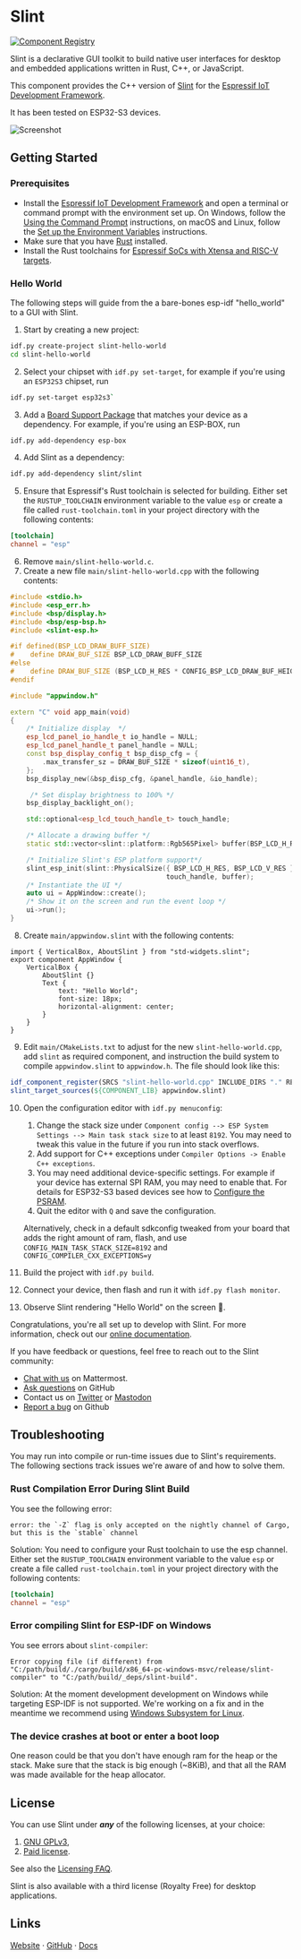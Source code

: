 <!-- Copyright © SixtyFPS GmbH <info@slint.dev> ; SPDX-License-Identifier: GPL-3.0-only OR LicenseRef-Slint-Royalty-free-1.1 OR LicenseRef-Slint-commercial -->
# Slint

[![Component Registry](https://components.espressif.com/components/slint/slint/badge.svg)](https://components.espressif.com/components/slint/slint)

Slint is a declarative GUI toolkit to build native user interfaces for desktop and embedded applications written in Rust, C++, or JavaScript.

This component provides the C++ version of [Slint](https://slint.dev/) for the [Espressif IoT Development Framework](https://docs.espressif.com/projects/esp-idf/en/latest/esp32/index.html).

It has been tested on ESP32-S3 devices.

![Screenshot](https://user-images.githubusercontent.com/959326/260754861-e2130cce-9d2b-4925-9536-88293818ac3e.jpeg)

## Getting Started

### Prerequisites

* Install the [Espressif IoT Development Framework](https://docs.espressif.com/projects/esp-idf/en/latest/esp32/index.html) and open a terminal or command prompt with the environment set up.
On Windows, follow the [Using the Command Prompt](https://docs.espressif.com/projects/esp-idf/en/latest/esp32/get-started/windows-setup.html#using-the-command-prompt) instructions, on macOS and Linux, follow the
[Set up the Environment Variables](https://docs.espressif.com/projects/esp-idf/en/latest/esp32/get-started/linux-macos-setup.html#step-4-set-up-the-environment-variables) instructions.
* Make sure that you have [Rust](https://esp-rs.github.io/book/installation/rust.html) installed.
* Install the Rust toolchains for [Espressif SoCs with Xtensa and RISC-V targets](https://esp-rs.github.io/book/installation/riscv-and-xtensa.html).

### Hello World

The following steps will guide from the a bare-bones esp-idf "hello_world" to a GUI with Slint.

1. Start by creating a new project:
```bash
idf.py create-project slint-hello-world
cd slint-hello-world
```
2. Select your chipset with `idf.py set-target`, for example if you're using an `ESP32S3` chipset, run
```bash
idf.py set-target esp32s3`
```
3. Add a [Board Support Package](https://github.com/espressif/esp-bsp#esp-bsp-espressifs-board-support-packages) that matches your device as a dependency. For example, if you're using an ESP-BOX, run
```bash
idf.py add-dependency esp-box
```
4. Add Slint as a dependency:
```bash
idf.py add-dependency slint/slint
```
5. Ensure that Espressif's Rust toolchain is selected for building. Either set the `RUSTUP_TOOLCHAIN` environment variable to the value `esp` or create a file called `rust-toolchain.toml` in your project directory with the following contents:
```toml
[toolchain]
channel = "esp"
```
6. Remove `main/slint-hello-world.c`.
7. Create a new file `main/slint-hello-world.cpp` with the following contents:
```cpp
#include <stdio.h>
#include <esp_err.h>
#include <bsp/display.h>
#include <bsp/esp-bsp.h>
#include <slint-esp.h>

#if defined(BSP_LCD_DRAW_BUFF_SIZE)
#    define DRAW_BUF_SIZE BSP_LCD_DRAW_BUFF_SIZE
#else
#    define DRAW_BUF_SIZE (BSP_LCD_H_RES * CONFIG_BSP_LCD_DRAW_BUF_HEIGHT)
#endif

#include "appwindow.h"

extern "C" void app_main(void)
{
    /* Initialize display  */
    esp_lcd_panel_io_handle_t io_handle = NULL;
    esp_lcd_panel_handle_t panel_handle = NULL;
    const bsp_display_config_t bsp_disp_cfg = {
        .max_transfer_sz = DRAW_BUF_SIZE * sizeof(uint16_t),
    };
    bsp_display_new(&bsp_disp_cfg, &panel_handle, &io_handle);

     /* Set display brightness to 100% */
    bsp_display_backlight_on();

    std::optional<esp_lcd_touch_handle_t> touch_handle;

    /* Allocate a drawing buffer */
    static std::vector<slint::platform::Rgb565Pixel> buffer(BSP_LCD_H_RES * BSP_LCD_V_RES);

    /* Initialize Slint's ESP platform support*/
    slint_esp_init(slint::PhysicalSize({ BSP_LCD_H_RES, BSP_LCD_V_RES }), panel_handle,
                                       touch_handle, buffer);
    /* Instantiate the UI */
    auto ui = AppWindow::create();
    /* Show it on the screen and run the event loop */
    ui->run();
}
```
8. Create `main/appwindow.slint` with the following contents:
```
import { VerticalBox, AboutSlint } from "std-widgets.slint";
export component AppWindow {
    VerticalBox {
        AboutSlint {}
        Text {
            text: "Hello World";
            font-size: 18px;
            horizontal-alignment: center;
        }
    }
}
```
9. Edit `main/CMakeLists.txt` to adjust for the new `slint-hello-world.cpp`, add `slint` as required component,
   and instruction the build system to compile `appwindow.slint` to `appwindow.h`. The file should look like this:
```cmake
idf_component_register(SRCS "slint-hello-world.cpp" INCLUDE_DIRS "." REQUIRES slint)
slint_target_sources(${COMPONENT_LIB} appwindow.slint)
```
10. Open the configuration editor with `idf.py menuconfig`:
    1. Change the stack size under `Component config --> ESP System Settings --> Main task stack size` to at least `8192`. You may need to tweak this value in the future if you run into stack overflows.
    2. Add support for C++ exceptions under `Compiler Options -> Enable C++ exceptions`.
    3. You may need additional device-specific settings. For example if your device has external SPI RAM,
       you may need to enable that. For details for ESP32-S3 based devices see how to [Configure the PSRAM](https://docs.espressif.com/projects/esp-idf/en/latest/esp32s3/api-guides/flash_psram_config.html#configure-the-psram).
    4. Quit the editor with `Q` and save the configuration.

    Alternatively, check in a default sdkconfig tweaked from your board that adds the right amount of ram, flash,
    and use `CONFIG_MAIN_TASK_STACK_SIZE=8192` and `CONFIG_COMPILER_CXX_EXCEPTIONS=y`
11.  Build the project with `idf.py build`.
12.  Connect your device, then flash and run it with `idf.py flash monitor`.
13.  Observe Slint rendering "Hello World" on the screen 🎉.

Congratulations, you're all set up to develop with Slint. For more information, check out our [online documentation](https://slint.dev/docs).

If you have feedback or questions, feel free to reach out to the Slint community:

-   [Chat with us](https://chat.slint.dev/) on Mattermost.
-   [Ask questions](https://github.com/slint-ui/slint/discussions) on GitHub
-   Contact us on [Twitter](https://twitter.com/slint_ui) or [Mastodon](https://fosstodon.org/@slint)
-   [Report a bug](https://github.com/slint-ui/slint/issues) on Github

## Troubleshooting

You may run into compile or run-time issues due to Slint's requirements. The following sections
track issues we're aware of and how to solve them.

### Rust Compilation Error During Slint Build

You see the following error:

```
error: the `-Z` flag is only accepted on the nightly channel of Cargo, but this is the `stable` channel
```

Solution: You need to configure your Rust toolchain to use the esp channel. Either set the `RUSTUP_TOOLCHAIN` environment variable to the value `esp` or create a file called `rust-toolchain.toml` in your project directory with the following contents:
```toml
[toolchain]
channel = "esp"
```

### Error compiling Slint for ESP-IDF on Windows

You see errors about `slint-compiler`:

```
Error copying file (if different) from "C:/path/build/./cargo/build/x86_64-pc-windows-msvc/release/slint-compiler" to "C:/path/build/_deps/slint-build".
```

Solution: At the moment development development on Windows while targeting ESP-IDF is not supported. We're working on a fix and in the meantime we recommend
using [Windows Subsystem for Linux](https://learn.microsoft.com/en-us/windows/wsl/).

### The device crashes at boot or enter a boot loop

One reason could be that you don't have enough ram for the heap or the stack.
Make sure that the stack is big enough (~8KiB), and that all the RAM was made available for the heap allocator.

## License

You can use Slint under ***any*** of the following licenses, at your choice:

1. [GNU GPLv3](https://github.com/slint-ui/slint/blob/master/LICENSES/GPL-3.0-only.txt),
2. [Paid license](https://slint.dev/pricing.html).

See also the [Licensing FAQ](https://github.com/slint-ui/slint/blob/master/FAQ.md#licensing).

Slint is also available with a third license (Royalty Free) for desktop applications.

## Links

[Website](https://slint.dev) · [GitHub](https://github.com/slint-ui/slint) · [Docs](https://slint.dev/docs/cpp)
